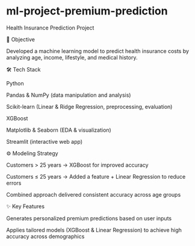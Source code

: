 # ml-project-premium-prediction
Health Insurance Prediction Project

🎯 Objective

Developed a machine learning model to predict health insurance costs by analyzing age, income, lifestyle, and medical history. 

🛠 Tech Stack

Python

Pandas & NumPy (data manipulation and analysis)

Scikit-learn (Linear & Ridge Regression, preprocessing, evaluation)

XGBoost

Matplotlib & Seaborn (EDA & visualization)

Streamlit (interactive web app)


⚙️ Modeling Strategy

Customers > 25 years → XGBoost for improved accuracy

Customers ≤ 25 years → Added a feature + Linear Regression to reduce errors

Combined approach delivered consistent accuracy across age groups


✨ Key Features

Generates personalized premium predictions based on user inputs

Applies tailored models (XGBoost & Linear Regression) to achieve high accuracy across demographics

